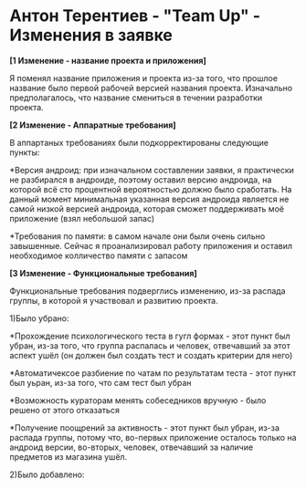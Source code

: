 # Антон Терентиев - "Team Up" - Изменения в заявке


**[1 Изменение - название проекта и приложения]**

Я поменял название приложения и проекта из-за того, что прошлое название было первой рабочей версией названия проекта. Изначально предполагалось,
что название смениться в течении разработки проекта.


**[2 Изменение - Аппаратные требования]**

В аппартаных требованиях были подкорректированы следующие пункты:

*Версия андроид: при изначальном составлении заявки, я практически не разбирался в андроиде, поэтому оставил версию андроида, на которой всё
сто процентной вероятностью должно было сработать. На данный момент минимальная указанная версия андроида является не самой низкой версией андроида,
которая сможет поддерживать моё приложение (взял небольшой запас)

*Требования по памяти: в самом начале они были очень сильно завышенные. Сейчас я проанализировал работу приложения и оставил необходимое колличество 
памяти с запасом


**[3 Изменение - Функциональные требования]**

Функциональные требования подверглись изменению, из-за распада группы, в которой я участвовал и развитию проекта.

1)Было убрано:

  *Прохождение психологического теста в гугл формах - этот пункт был убран, из-за того, что группа распалась и человек, отвечавший за этот аспект 
  ушёл (он должен был создать тест и создать критерии для него)
  
  *Автоматичексое разбиение по чатам по результатам теста - этот пункт был уьран, из-за того, что сам тест был убран
  
  *Возможность кураторам менять собеседников вручную - было решено от этого отказаться
  
  *Получение поощрений за активность - этот пункт был убран, из-за распада группы, потому что, во-первых приложение осталось только на андроид версии, 
  во-вторых, человек, отвечавший за наличие предметов из магазина ушёл.
  
 2)Было добавлено:
  #
